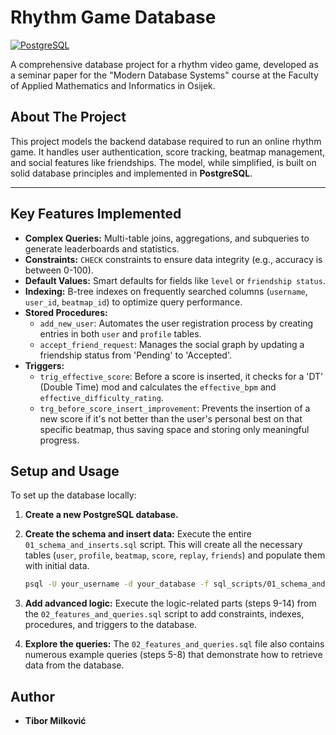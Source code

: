 # Rhythm Game Database

[![PostgreSQL](https://img.shields.io/badge/PostgreSQL-4169E1?style=for-the-badge&logo=postgresql&logoColor=white)](https://www.postgresql.org/)

A comprehensive database project for a rhythm video game, developed as a seminar paper for the "Modern Database Systems" course at the Faculty of Applied Mathematics and Informatics in Osijek.

## About The Project

This project models the backend database required to run an online rhythm game. It handles user authentication, score tracking, beatmap management, and social features like friendships.
The model, while simplified, is built on solid database principles and implemented in **PostgreSQL**.

--------------------------------------------------------------------------------------------------------------------------------------------------------------------------------------------------------

## Key Features Implemented

-   **Complex Queries:** Multi-table joins, aggregations, and subqueries to generate leaderboards and statistics.
-   **Constraints:** `CHECK` constraints to ensure data integrity (e.g., accuracy is between 0-100).
-   **Default Values:** Smart defaults for fields like `level` or `friendship status`.
-   **Indexing:** B-tree indexes on frequently searched columns (`username`, `user_id`, `beatmap_id`) to optimize query performance.
-   **Stored Procedures:**
    -   `add_new_user`: Automates the user registration process by creating entries in both `user` and `profile` tables.
    -   `accept_friend_request`: Manages the social graph by updating a friendship status from 'Pending' to 'Accepted'.
-   **Triggers:**
    -   `trig_effective_score`: Before a score is inserted, it checks for a 'DT' (Double Time) mod and calculates the `effective_bpm` and `effective_difficulty_rating`.
    -   `trg_before_score_insert_improvement`: Prevents the insertion of a new score if it's not better than the user's personal best on that specific beatmap, thus saving space and storing only meaningful progress.

## Setup and Usage

To set up the database locally:

1.  **Create a new PostgreSQL database.**

2.  **Create the schema and insert data:** Execute the entire `01_schema_and_inserts.sql` script. This will create all the necessary tables (`user`, `profile`, `beatmap`, `score`, `replay`, `friends`) and populate them with initial data.
    ```bash
    psql -U your_username -d your_database -f sql_scripts/01_schema_and_inserts.sql
    ```

3.  **Add advanced logic:** Execute the logic-related parts (steps 9-14) from the `02_features_and_queries.sql` script to add constraints, indexes, procedures, and triggers to the database.

4.  **Explore the queries:** The `02_features_and_queries.sql` file also contains numerous example queries (steps 5-8) that demonstrate how to retrieve data from the database.

## Author

* **Tibor Milković**

